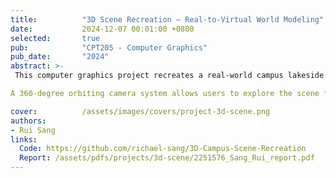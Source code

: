 ```yaml
---
title:          "3D Scene Recreation – Real-to-Virtual World Modeling"
date:           2024-12-07 00:01:00 +0800
selected:       true
pub:            "CPT205 - Computer Graphics"
pub_date:       "2024"
abstract: >-
 This computer graphics project recreates a real-world campus lakeside building in 3D using C++ and OpenGL. By transforming photographs into a navigable virtual space, the scene features a detailed academic building with textures, an animated water surface, and a dynamic skybox.

A 360-degree orbiting camera system allows users to explore the scene from any angle, revealing architectural details and the interaction of light and shadow. The project combines technical graphics programming with artistic interpretation to create an immersive virtual environment.

cover:          /assets/images/covers/project-3d-scene.png
authors:
- Rui Sang
links:
  Code: https://github.com/richael-sang/3D-Campus-Scene-Recreation
  Report: /assets/pdfs/projects/3d-scene/2251576_Sang_Rui_report.pdf
---
```


